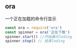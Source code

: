 ## ora

一个正在加载的命令行显示

```javascript
const ora = require('ora')
const spinner = ora('正在下载')
spinner.start() //开始展示loding
spinner.stop() // 结束loding
```



